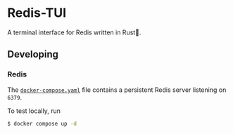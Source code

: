 
# Redis-TUI

A terminal interface for Redis written in Rust🚀.

## Developing

### Redis

The [`docker-compose.yaml`](./docker-compose.yaml) file contains a persistent Redis server listening on `6379`.

To test locally, run 

```bash
$ docker compose up -d
```